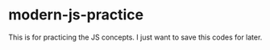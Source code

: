 # modern-js-practice
This is for practicing the JS concepts. I just want to save this codes for later.

